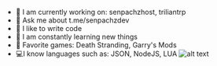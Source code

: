 - 🔭 I am currently working on: senpachzhost, triliantrp
- 💬 Ask me about t.me/senpachzdev
- 💪 I like to write code
- 🥅 I am constantly learning new things
- 👾 Favorite games: Death Stranding, Garry's Mods
- 💻I know languages such as: JSON, NodeJS, LUA
![alt text](https://i.imgur.com/tLLNrsp.jpg)
